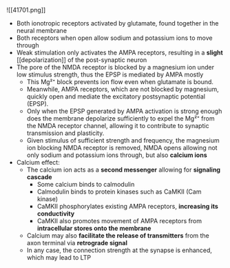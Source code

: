 ![[41701.png]]

- Both ionotropic receptors activated by glutamate, found together in the neural membrane
- Both receptors when open allow sodium and potassium ions to move through
- Weak stimulation only activates the AMPA receptors, resulting in a **slight** [[depolarization]] of the post-synaptic neuron
- The pore of the NMDA receptor is blocked by a magnesium ion under low stimulus strength, thus the EPSP is mediated by AMPA mostly
	- This Mg²⁺ block prevents ion flow even when glutamate is bound. 
	- Meanwhile, AMPA receptors, which are not blocked by magnesium, quickly open and mediate the excitatory postsynaptic potential (EPSP). 
	- Only when the EPSP generated by AMPA activation is strong enough does the membrane depolarize sufficiently to expel the Mg²⁺ from the NMDA receptor channel, allowing it to contribute to synaptic transmission and plasticity.
	- Given stimulus of sufficient strength and frequency, the magnesium ion blocking NMDA receptor is removed, NMDA opens allowing not only sodium and potassium ions through, but also **calcium ions**
- Calcium effect:
	- The calcium ion acts as a **second messenger** allowing for **signaling cascade**
		- Some calcium binds to calmodulin
		- Calmodulin binds to protein kinases such as CaMKII (Cam kinase)
		- CaMKII phosphorylates existing AMPA receptors, **increasing its conductivity**
		- CaMKII also promotes movement of AMPA receptors from **intracellular stores onto the membrane**
	- Calcium may also **facilitate the release of transmitters** from the axon terminal via **retrograde signal**
	- In any case, the connection strength at the synapse is enhanced, which may lead to LTP

